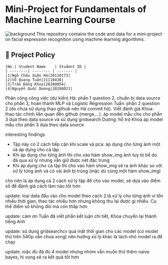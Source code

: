 # Mini-Project for Fundamentals of Machine Learning Course
![background](./materials/ai_wp.jpg)
This repository contains the code and data for a mini-project on facial expression recognition using machine learning algorithms.

## 📑 Project Policy


    |No.| Student Name    | Student ID |
    | --------| -------- | ------- |
    |1|Ngô Châu Xuân Hà|20110173|
    |2|Võ Quang Tuấn|21110438|
    |3|Trần Đăng Khoa|20280054|
    |4|Nguyễn Quốc Dương|20280021|

Phân công công việc (dự kiến)
Hà: phần 1 question 2, chuẩn bị data source cho phần 3, hoàn thành MLP và Logistic Regression
Tuấn: phần 2 question 2 (do chưa sử dụng thạo github nên Hà commit hộ). Viết đánh giá
Khoa: thao tác chính liên quan đến github (merge,...). áp model mẫu cho cho phần 3 dựa theo data source và sử dụng gridsearch
Dương: hỗ trợ Khoa áp model mẫu cho phần 3 dựa theo data source

interesting findings
- Tập này có 2 cách tiếp cận khi scale và pca: áp dụng cho từng ảnh một và áp dụng cho cả tập
- Khi áp dụng cho từng ảnh thì cho vào hàm show_img ảnh tuy bị bể do đã qua xử lý nhưng vẫn giữ được nét đặc trưng
- Khi áp dụng cho cả tập thì cho vào hàm show_img sẽ ra ảnh khác so với xử lý từng ảnh và có vài ảnh bị trùng (mặc dù cùng một hàm show_img)

cho nên là áp dụng cả 2 cách xử lý tập để cho vào model, sẽ dựa vào điểm số để đánh giá cách làm nào tốt hơn

update: loại data đầu vào cho model theo cách 2 là xử lý cho từng ảnh vì tốn nhiều thời gian, thao tác nhiều hơn nhưng không thu lại được gì nhiều. Cụ thể điểm số không đỏi  mà còn thấp hơn

update: cảm ơn Tuấn đã viết phần kết luận chi tiết, Khoa chuyển lại thành tiếng Anh

update: sử dụng gridsearchcv quá mất thời gian cho các model (có model thử trên 540p vẫn chưa xong) nên hướng xử lý khác là tách nhỏ model ra để chạy

update: mặc đù đã đủ 4 model nhưng nhóm vẫn muốn thử thêm naive bayes, hi vọng sẽ ra kết quả tốt hơn